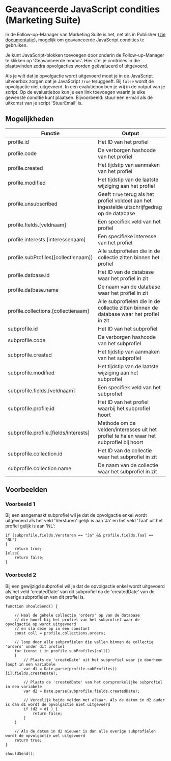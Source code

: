 # Geavanceerde JavaScript condities (Marketing Suite)

In de Follow-up-Manager van Marketing Suite is het, net als in Publisher ([zie documentatie](./advanced-javascript-conditions)), mogelijk om geavanceerde JavaScript condities te gebruiken. 

Je kunt JavaScript-blokken toevoegen door onderin de Follow-up-Manager te klikken op 'Geavanceerde modus'. Hier stel je controles in die plaatsvinden zodra opvolgacties worden geëvalueerd of uitgevoerd.

Als je wilt dat je opvolgactie wordt uitgevoerd moet je in de JavaScript uitvoerbox zorgen dat je JavaScript `true` teruggeeft. Bij `false` wordt de opvolgactie niet uitgevoerd. In een evalutiebox ben je vrij in de output van je script. Op de evaluatiebox kun je een link toevoegen waarin je elke gewenste conditie kunt plaatsen. Bijvoorbeeld: stuur een e-mail als de uitkomst van je script 'StuurEmail' is.

## Mogelijkheden

| Functie                             | Output                                                                                                              |
|-------------------------------------|---------------------------------------------------------------------------------------------------------------------|
| profile.id                          | Het ID van het profiel                                                                                              |
| profile.code                        | De verborgen hashcode van het profiel                                                                                              |
| profile.created                     | Het tijdstip van aanmaken van het profiel                                                                           |
| profile.modified                    | Het tijdstip van de laatste wijziging aan het profiel                                                               |
| profile.unsubscribed                | Geeft `true` terug als het profiel voldoet aan het ingestelde uitschrijfgedrag op de database                                                               |
| profile.fields.[veldnaam]           | Een specifiek veld van het profiel                                                                                  |
| profile.interests.[interessenaam]   | Een specifieke interesse van het  profiel                                                                                  |
| profile.subProfiles([collectienaam])| Alle subprofielen die in de collectie zitten binnen het profiel  
| profile.datbase.id                  | Het ID van de database waar het profiel in zit 
| profile.datbase.name                | De naam van de database waar het profiel in zit 
| profile.collections.[collectienaam] | Alle subprofielen die in de collectie zitten binnen de database waar het profiel in zit                             |                                                |
| subprofile.id                       | Het ID van het subprofiel                                                                                           |
| subprofile.code                     | De verborgen hashcode van het subprofiel                                                                           |
| subprofile.created                  | Het tijdstip van aanmaken van het subprofiel                                                                        |
| subprofile.modified                 | Het tijdstip van de laatste wijziging aan het subprofiel                                                            |
| subprofile.fields.[veldnaam]        | Een specifiek veld van het subprofiel    
| subprofile.profile.id               | Het ID van het profiel waarbij het subprofiel hoort
| subprofile.profile.[fields/interests]| Methode om de velden/interesses uit het profiel te halen waar het subprofiel bij hoort
| subprofile.collection.id     | Het ID van de collectie waar het subprofiel in zit 
| subprofile.collection.name          | De naam van de collectie waar het subprofiel in zit 

## Voorbeelden

### Voorbeeld 1
Bij een aangemaakt subprofiel wil je dat de opvolgactie enkel wordt uitgevoerd als het veld 'Versturen' gelijk is aan 'Ja' en het veld 'Taal' uit het  profiel gelijk is aan 'NL':

```
if (subprofile.fields.Versturen == "Ja" && profile.fields.Taal == "NL")
{
    return true;
}else{
    return false;
}
```

### Voorbeeld 2
Bij een gewijzigd subprofiel wil je dat de opvolgactie enkel wordt uitgevoerd als het veld 'createdDate' van dit subprofiel na de 'createdDate' van de overige subprofielen van dit profiel is.
```
function shouldSend() {

    // Haal de gehele collectie 'orders' op van de database
    // die hoort bij het profiel van het subprofiel waar de opvolgactie op wordt uitgevoerd  
    // en sla deze op in een constant
    const coll = profile.collections.orders;

    // loop door alle subprofielen die vallen binnen de collectie 'orders' onder dit profiel
    for (const i in profile.subProfiles(coll))
    {
        // Plaats de 'createDate' uit het subprofiel waar je doorheen loopt in een variabele
        var d1 = Date.parse(profile.subProfiles()[i].fields.createDate);
        
        // Plaats de 'createdDate' van het oorspronkelijke subprofiel in een variabele
        var d2 = Date.parse(subprofile.fields.createdDate);

        // Vergelijk beide velden met elkaar. Als de datum in d2 ouder is dan d1 wordt de opvolgactie niet uitgevoerd
        if (d2 < d1 ) {
            return false;
        }
    }

    // Als de datum in d2 nieuwer is dan alle overige subprofielen wordt de opvolgactie wel uitgevoerd
    return true;
}

shouldSend();
```

